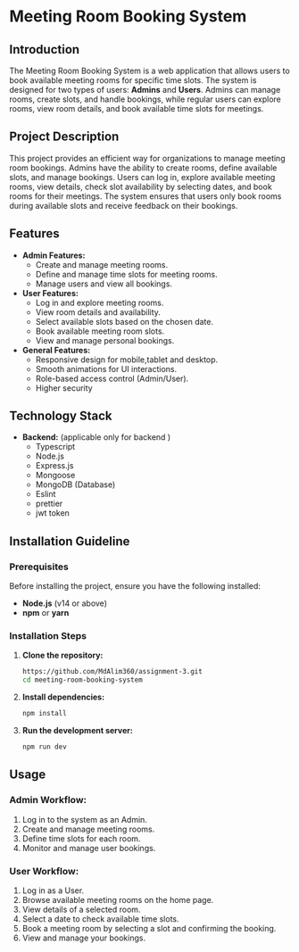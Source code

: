 # Meeting Room Booking System

## Introduction

The Meeting Room Booking System is a web application that allows users to book available meeting rooms for specific time slots. The system is designed for two types of users: **Admins** and **Users**. Admins can manage rooms, create slots, and handle bookings, while regular users can explore rooms, view room details, and book available time slots for meetings.

## Project Description

This project provides an efficient way for organizations to manage meeting room bookings. Admins have the ability to create rooms, define available slots, and manage bookings. Users can log in, explore available meeting rooms, view details, check slot availability by selecting dates, and book rooms for their meetings. The system ensures that users only book rooms during available slots and receive feedback on their bookings.

## Features

- **Admin Features:**
  - Create and manage meeting rooms.
  - Define and manage time slots for meeting rooms.
  - Manage users and view all bookings.
- **User Features:**
  - Log in and explore meeting rooms.
  - View room details and availability.
  - Select available slots based on the chosen date.
  - Book available meeting room slots.
  - View and manage personal bookings.
- **General Features:**
  - Responsive design for mobile,tablet and desktop.
  - Smooth animations for UI interactions.
  - Role-based access control (Admin/User).
  - Higher security

## Technology Stack

- **Backend:** (applicable only for backend )
  - Typescript
  - Node.js
  - Express.js
  - Mongoose
  - MongoDB (Database)
  - Eslint
  - prettier
  - jwt token

## Installation Guideline

### Prerequisites

Before installing the project, ensure you have the following installed:

- **Node.js** (v14 or above)
- **npm** or **yarn**

### Installation Steps

1. **Clone the repository:**
   ```bash
   https://github.com/MdAlim360/assignment-3.git
   cd meeting-room-booking-system
   ```
1. **Install dependencies:**

   ```bash
   npm install

   ```

1. **Run the development server:**
   ```bash
   npm run dev
   ```

## Usage

### Admin Workflow:

1. Log in to the system as an Admin.
2. Create and manage meeting rooms.
3. Define time slots for each room.
4. Monitor and manage user bookings.

### User Workflow:

1. Log in as a User.
2. Browse available meeting rooms on the home page.
3. View details of a selected room.
4. Select a date to check available time slots.
5. Book a meeting room by selecting a slot and confirming the booking.
6. View and manage your bookings.
